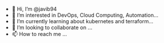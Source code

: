 - 👋 Hi, I’m @javib94
- 👀 I’m interested in DevOps, Cloud Computing, Automation...
- 🌱 I’m currently learning about kubernetes and terraform...
- 💞️ I’m looking to collaborate on ...
- 📫 How to reach me ...

<!---
javib94/javib94 is a ✨ special ✨ repository because its `README.md` (this file) appears on your GitHub profile.
You can click the Preview link to take a look at your changes.
--->
